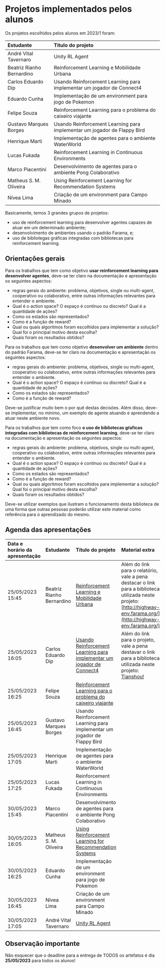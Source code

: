 # Projetos implementados pelos alunos

Os projetos escolhidos pelos alunos em 2023/1 foram: 

| Estudante | Título do projeto |
|:----------|:------------------|
|André Vital Tavernaro| Unity RL Agent |
|Beatriz Rianho Bernardino| Reinforcement Learning e Mobilidade Urbana|
|Carlos Eduardo Dip| Usando Reinforcement Learning para implementar um jogador de Connect4|
|Eduardo Cunha| Implementação de um environment para jogo de Pokemon| 
|Felipe Souza | Reinforcement Learning para o problema do caixeiro viajante|
|Gustavo Marques Borges| Usando Reinforcement Learning para implementar um jogador de Flappy Bird|
|Henrique Marti | Implementação de agentes para o ambiente WaterWorld|
|Lucas Fukada | Reinforcement Learning in Continuous Environments|
|Marco Piacentini| Desenvolvimento de agentes para o ambiente Pong Colaborativo|
|Matheus S. M. Oliveira| Using Reinforcement Learning for Recommendation Systems|
|Nívea Lima | Criação de um environment para Campo Minado|

Basicamente, temos 3 grandes grupos de projetos: 

* uso de reinforcement learning para desenvolver agentes capazes de atuar em um determinado ambiente;
* desenvolvimento de ambientes usando o padrão Farama, e;
* uso de bibliotegas gráficas integradas com bibliotecas para reinforcement learning. 

## Orientações gerais

Para os trabalhos que tem como objetivo **usar reinforcement learning para desenvolver agentes**, deve-se ter claro na documentação e apresentação os seguintes aspectos: 

* regras gerais do ambiente: problema, objetivos, single ou multi-agent, cooperativo ou colaborativo, entre outras informações relevantes para entender o ambiente.
* Qual é o action space? O espaço é contínuo ou discreto? Qual é a quantidade de ações? 
* Como os estados são representados? 
* Como é a função de reward? 
* Qual ou quais algoritmos foram escolhidos para implementar a solução? Qual foi o principal motivo desta escolha?
* Quais foram os resultados obtidos? 

Para os trabalhos que tem como objetivo **desenvolver um ambiente** dentro do padrão Farama, deve-se ter claro na documentação e apresentação os seguintes aspectos: 

* regras gerais do ambiente: problema, objetivos, single ou multi-agent, cooperativo ou colaborativo, entre outras informações relevantes para entender o ambiente.
* Qual é o action space? O espaço é contínuo ou discreto? Qual é a quantidade de ações? 
* Como os estados são representados? 
* Como é a função de reward?

Deve-se justificar muito bem o por quê destas decisões. Além disso, deve-se implementar, no mínimo, um exemplo de agente atuando e aprendendo a atuar neste ambiente novo. 

Para os trabalhos que tem como foco **o uso de bibliotecas gŕaficas integradas com bibliotecas de reinforcement learning**, deve-se ter claro na documentação e apresentação os seguintes aspectos: 

* regras gerais do ambiente: problema, objetivos, single ou multi-agent, cooperativo ou colaborativo, entre outras informações relevantes para entender o ambiente.
* Qual é o action space? O espaço é contínuo ou discreto? Qual é a quantidade de ações? 
* Como os estados são representados? 
* Como é a função de reward? 
* Qual ou quais algoritmos foram escolhidos para implementar a solução? Qual foi o principal motivo desta escolha?
* Quais foram os resultados obtidos? 

Deve-se utilizar exemplos que ilustram o funcionamento desta biblioteca de uma forma que outras pessoas poderão utilizar este material como referência para o aprendizado do mesmo. 

## Agenda das apresentações

|Data e horário da apresentação | Estudante | Título do projeto | Material extra |
|:----------|:----------|:------------------|:-----------------------------------|
|25/05/2023 15:45   |Beatriz Rianho Bernardino| [Reinforcement Learning e Mobilidade Urbana](./projects/veiculos_mobilidade.pdf)| Além do link para o relatório, vale a pena destacar o link para a biblioteca utilizada neste projeto: [http://highway-env.farama.org/](http://highway-env.farama.org/) |
|25/05/2023 16:05   |Carlos Eduardo Dip| [Usando Reinforcement Learning para implementar um jogador de Connect4](https://github.com/insper-classroom/project-02-CEDipEngineering)| Além do link para o projeto, vale a pena destavar o link para a biblioteca utilizada neste projeto: [Tianshou!](https://tianshou.readthedocs.io/en/master/)|
|25/05/2023 16:25   |Felipe Souza | [Reinforcement Learning para o problema do caixeiro viajante](https://github.com/insper-classroom/project-02-felipeschiavinato) | |
|25/05/2023 16:45   |Gustavo Marques Borges| Usando Reinforcement Learning para implementar um jogador de Flappy Bird| |
|25/05/2023 17:05   |Henrique Marti | Implementação de agentes para o ambiente WaterWorld| |
|25/05/2023 17:25   |Lucas Fukada | Reinforcement Learning in Continuous Environments| |
|30/05/2023 15:45   |Marco Piacentini| Desenvolvimento de agentes para o ambiente Pong Colaborativo| |
|30/05/2023 16:05   |Matheus S. M. Oliveira| [Using Reinforcement Learning for Recommendation Systems](https://github.com/insper-classroom/project-02-matheus-1618)| |
|30/05/2023 16:25   |Eduardo Cunha| Implementação de um environment para jogo de Pokemon| |
|30/05/2023 16:45   |Nívea Lima | Criação de um environment para Campo Minado| |
|30/05/2023 17:05   |André Vital Tavernaro| [Unity RL Agent](https://github.com/insper-classroom/project-02-roguetaver) | |

## Observação importante

Não esquecer que o deadline para a entrega de TODOS os artefatos é dia **25/05/2023** para todos os alunos!